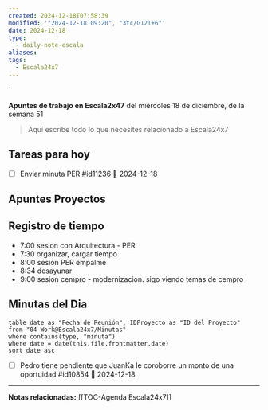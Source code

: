 ```yaml
---
created: 2024-12-18T07:58:39
modified: '"2024-12-18 09:20", "3tc/G12T+6"'
date: 2024-12-18
type:
  - daily-note-escala
aliases: 
tags:
  - Escala24x7
---
```

`


**Apuntes de trabajo en Escala2x47** del  miércoles 18 de diciembre, de la semana 51 

> Aquí escribe todo lo que necesites relacionado a Escala24x7

## Tareas para hoy

- [ ] Enviar minuta PER #id11236 📅 2024-12-18 

## Apuntes Proyectos


## Registro  de tiempo
- 7:00 sesion con Arquitectura - PER
- 7:30 organizar, cargar tiempo
- 8:00 sesion PER empalme
- 8:34 desayunar
- 9:00 sesion cempro - modernizacion. sigo viendo temas de cempro 

## Minutas del Dia
 ```dataview
table date as "Fecha de Reunión", IDProyecto as "ID del Proyecto"
from "04-Work@Escala24x7/Minutas"
where contains(type, "minuta")
where date = date(this.file.frontmatter.date)
sort date asc
```

- [ ] Pedro tiene pendiente que JuanKa le coroborre un monto de una oportuidad #id10854 📅 2024-12-18 


----
**Notas relacionadas:**
[[TOC-Agenda Escala24x7]]

